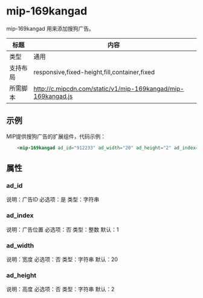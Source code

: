 # mip-169kangad

mip-169kangad 用来添加搜狗广告。

标题|内容
----|----
类型|通用
支持布局|responsive,fixed-height,fill,container,fixed
所需脚本|http://c.mipcdn.com/static/v1/mip-169kangad/mip-169kangad.js

## 示例


MIP提供搜狗广告的扩展组件，代码示例：

```html
	<mip-169kangad ad_id="912233" ad_width="20" ad_height="2" ad_index="1"></mip-169kangad>     
```

## 属性

### ad_id

说明：广告ID
必选项：是
类型：字符串

### ad_index

说明：广告位置
必选项：否
类型：整数
默认：1

### ad_width

说明：宽度
必选项：否
类型：字符串
默认：20

### ad_height

说明：高度
必选项：否
类型：字符串
默认：2




